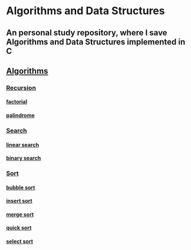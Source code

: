 # Algorithms and Data Structures
## An personal study repository, where I save Algorithms and Data Structures implemented in C

## [Algorithms](Algorithms)

### [Recursion](Algorithms/Recursion)
#### [factorial](Algorithms/Recursion/factorial)
#### [palindrome](Algorithms/Recursion/palindrome)

### [Search](Algorithms/Search)
#### [linear search](Algorithms/Search/linearSearch.c)
#### [binary search](Algorithms/Search/binarySearch)

### [Sort](Algorithms/Sort)
#### [bubble sort](Algorithms/Sort/bubbleSort.c)
#### [insert sort](Algorithms/Sort/insertSort.c)
#### [merge sort](Algorithms/Sort/mergeSort.c)
#### [quick sort](Algorithms/Sort/quickSort.c)
#### [select sort](Algorithms/Sort/selectSort.c)
